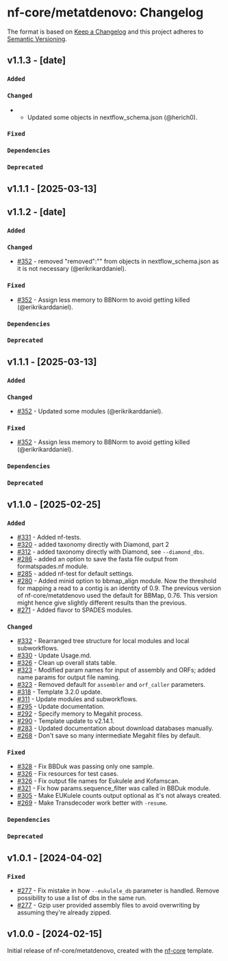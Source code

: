 # nf-core/metatdenovo: Changelog

The format is based on [Keep a Changelog](https://keepachangelog.com/en/1.0.0/)
and this project adheres to [Semantic Versioning](https://semver.org/spec/v2.0.0.html).

## v1.1.3 - [date]

### `Added`

### `Changed`

-  - Updated some objects in nextflow_schema.json (@herich0).

### `Fixed`

### `Dependencies`

### `Deprecated`

## v1.1.1 - [2025-03-13]

## v1.1.2 - [date]

### `Added`

### `Changed`

- [#352](https://github.com/nf-core/metatdenovo/pull/352) - removed "removed":"" from objects in nextflow_schema.json as it is not necessary (@erikrikarddaniel).

### `Fixed`

- [#352](https://github.com/nf-core/metatdenovo/pull/352) - Assign less memory to BBNorm to avoid getting killed (@erikrikarddaniel).

### `Dependencies`

### `Deprecated`

## v1.1.1 - [2025-03-13]

### `Added`

### `Changed`

- [#352](https://github.com/nf-core/metatdenovo/pull/352) - Updated some modules (@erikrikarddaniel).

### `Fixed`

- [#352](https://github.com/nf-core/metatdenovo/pull/352) - Assign less memory to BBNorm to avoid getting killed (@erikrikarddaniel).

### `Dependencies`

### `Deprecated`

## v1.1.0 - [2025-02-25]

### `Added`

- [#331](https://github.com/nf-core/metatdenovo/pull/331) - Added nf-tests.
- [#320](https://github.com/nf-core/metatdenovo/pull/320) - added taxonomy directly with Diamond, part 2
- [#312](https://github.com/nf-core/metatdenovo/pull/312) - added taxonomy directly with Diamond, see `--diamond_dbs`.
- [#286](https://github.com/nf-core/metatdenovo/pull/286) - added an option to save the fasta file output from formatspades.nf module.
- [#285](https://github.com/nf-core/metatdenovo/pull/285) - added nf-test for default settings.
- [#280](https://github.com/nf-core/metatdenovo/issues/280) - Added minid option to bbmap_align module. Now the threshold for mapping a read to a contig is an identity of 0.9. The previous version of nf-core/metatdenovo used the default for BBMap, 0.76. This version might hence give slightly different results than the previous.
- [#271](https://github.com/nf-core/metatdenovo/issues/271) - Added flavor to SPADES modules.

### `Changed`

- [#332](https://github.com/nf-core/metatdenovo/pull/332) - Rearranged tree structure for local modules and local subworkflows.
- [#330](https://github.com/nf-core/metatdenovo/pull/330) - Update Usage.md.
- [#326](https://github.com/nf-core/metatdenovo/pull/326) - Clean up overall stats table.
- [#323](https://github.com/nf-core/metatdenovo/pull/323) - Modified param names for input of assembly and ORFs; added name params for output file naming.
- [#323](https://github.com/nf-core/metatdenovo/pull/323) - Removed default for `assembler` and `orf_caller` parameters.
- [#318](https://github.com/nf-core/metatdenovo/pull/318) - Template 3.2.0 update.
- [#311](https://github.com/nf-core/metatdenovo/pull/311) - Update modules and subworkflows.
- [#295](https://github.com/nf-core/metatdenovo/pull/295) - Update documentation.
- [#292](https://github.com/nf-core/metatdenovo/pull/292) - Specify memory to Megahit process.
- [#290](https://github.com/nf-core/metatdenovo/pull/290) - Template update to v2.14.1.
- [#283](https://github.com/nf-core/metatdenovo/pull/283) - Updated documentation about download databases manually.
- [#268](https://github.com/nf-core/metatdenovo/pull/268) - Don't save so many intermediate Megahit files by default.

### `Fixed`

- [#328](https://github.com/nf-core/metatdenovo/pull/328) - Fix BBDuk was passing only one sample.
- [#326](https://github.com/nf-core/metatdenovo/pull/326) - Fix resources for test cases.
- [#326](https://github.com/nf-core/metatdenovo/pull/326) - Fix output file names for Eukulele and Kofamscan.
- [#321](https://github.com/nf-core/metatdenovo/pull/321) - Fix how params.sequence_filter was called in BBDuk module.
- [#305](https://github.com/nf-core/metatdenovo/pull/305) - Make EUKulele counts output optional as it's not always created.
- [#269](https://github.com/nf-core/metatdenovo/pull/269) - Make Transdecoder work better with `-resume`.

### `Dependencies`

### `Deprecated`

## v1.0.1 - [2024-04-02]

### `Fixed`

- [#277](https://github.com/nf-core/metatdenovo/pull/277) - Fix mistake in how `--eukulele_db` parameter is handled. Remove possibility to use a list of dbs in the same run.
- [#277](https://github.com/nf-core/metatdenovo/pull/277) - Gzip user provided assembly files to avoid overwriting by assuming they're already zipped.

## v1.0.0 - [2024-02-15]

Initial release of nf-core/metatdenovo, created with the [nf-core](https://nf-co.re/) template.
